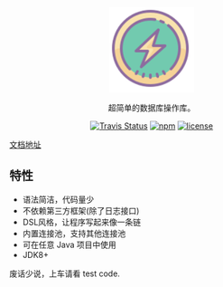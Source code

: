 <p align="center">
  <a href="http://jdbc.lets-blade.com">
    <img alt="blade-jdbc" src="./docs/_media/logo.svg" width="150"/>
  </a>
</p>

<p align="center">
  超简单的数据库操作库。
</p>

<p align="center">
  <a href="https://travis-ci.org/lets-blade/blade-jdbc"><img alt="Travis Status" src="https://img.shields.io/travis/lets-blade/blade-jdbc.svg?style=flat-square"></a>
  <a href="http://search.maven.org/#search%7Cga%7C1%7Cblade-jdbc-core"><img alt="npm" src="https://img.shields.io/maven-central/v/com.bladejava/blade-jdbc-core.svg?style=flat-square"></a>
  <a href="https://www.apache.org/licenses/LICENSE-2.0.html"><img alt="license" src="https://img.shields.io/badge/license-Apache%202-4EB1BA.svg?style=flat-square"></a>
</p>

[文档地址](http://jdbc.lets-blade.com)

## 特性

- 语法简洁，代码量少
- 不依赖第三方框架(除了日志接口)
- DSL风格，让程序写起来像一条链
- 内置连接池，支持其他连接池
- 可在任意 Java 项目中使用
- JDK8+

废话少说，上车请看 test code.
